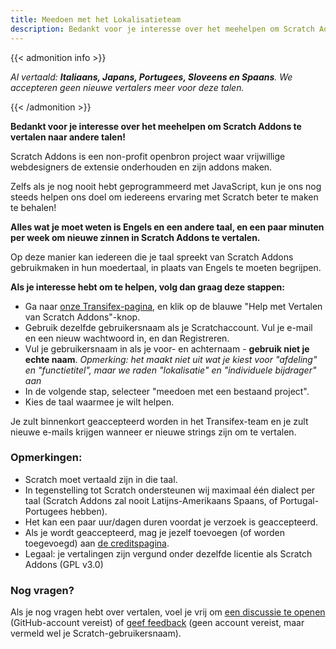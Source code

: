```yaml
---
title: Meedoen met het Lokalisatieteam
description: Bedankt voor je interesse over het meehelpen om Scratch Addons te vertalen naar andere talen! Scratch Addons is een non-profit openbron project waar vrijwillige webdesigners de extensie onderhouden en zijn addons maken.
---
```


{{< admonition info >}}

_Al vertaald: **Italiaans, Japans, Portugees, Sloveens en Spaans**. We accepteren geen nieuwe vertalers meer voor deze talen._

{{< /admonition >}}

**Bedankt voor je interesse over het meehelpen om Scratch Addons te vertalen naar andere talen!**

Scratch Addons is een non-profit openbron project waar vrijwillige webdesigners de extensie onderhouden en zijn addons maken.

Zelfs als je nog nooit hebt geprogrammeerd met JavaScript, kun je ons nog steeds helpen ons doel om iedereens ervaring met Scratch beter te maken te behalen!

**Alles wat je moet weten is Engels en een andere taal, en een paar minuten per week om nieuwe zinnen in Scratch Addons te vertalen.**

Op deze manier kan iedereen die je taal spreekt van Scratch Addons gebruikmaken in hun moedertaal, in plaats van Engels te moeten begrijpen.

**Als je interesse hebt om te helpen, volg dan graag deze stappen:**

- Ga naar [onze Transifex-pagina](https://www.transifex.com/scratch-addons/scratch-addons-extension/), en klik op de blauwe "Help met Vertalen van Scratch Addons"-knop.
- Gebruik dezelfde gebruikersnaam als je Scratchaccount. Vul je e-mail en een nieuw wachtwoord in, en dan Registreren.
- Vul je gebruikersnaam in als je voor- en achternaam - **gebruik niet je echte naam**.
_Opmerking: het maakt niet uit wat je kiest voor "afdeling" en "functietitel", maar we raden "lokalisatie" en "individuele bijdrager" aan_
- In de volgende stap, selecteer "meedoen met een bestaand project".
- Kies de taal waarmee je wilt helpen.

Je zult binnenkort geaccepteerd worden in het Transifex-team en je zult nieuwe e-mails krijgen wanneer er nieuwe strings zijn om te vertalen.

### Opmerkingen:

- Scratch moet vertaald zijn in die taal.
- In tegenstelling tot Scratch ondersteunen wij maximaal één dialect per taal (Scratch Addons zal nooit Latijns-Amerikaans Spaans, of Portugal-Portugees hebben).
- Het kan een paar uur/dagen duren voordat je verzoek is geaccepteerd.
- Als je wordt geaccepteerd, mag je jezelf toevoegen (of worden toegevoegd) aan [de creditspagina](/credits).
- Legaal: je vertalingen zijn vergund onder dezelfde licentie als Scratch Addons (GPL v3.0)

### Nog vragen?

Als je nog vragen hebt over vertalen, voel je vrij om [een discussie te openen](https://github.com/ScratchAddons/ScratchAddons/discussions) (GitHub-account vereist) of [geef feedback](/feedback) (geen account vereist, maar vermeld wel je Scratch-gebruikersnaam).
